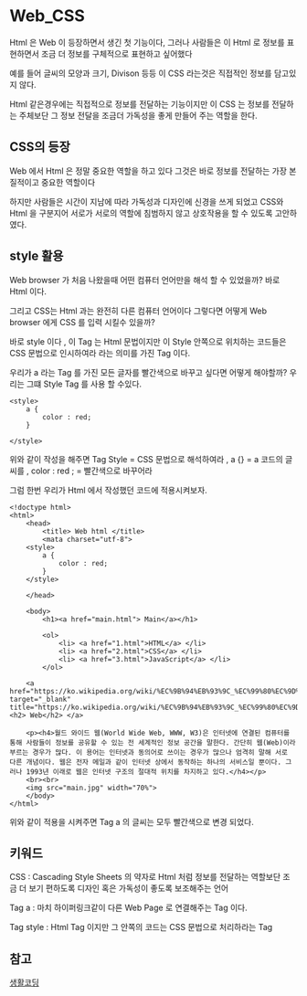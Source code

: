 # Web_CSS

Html 은 Web 이 등장하면서 생긴 첫 기능이다, 그러나 사람들은 이 Html 로 정보를 표현하면서 조금 더 정보를 구체적으로 표현하고 싶어했다

예를 들어 글씨의 모양과 크기, Divison 등등 이 CSS 라는것은 직접적인 정보를 담고있지 않다.

Html 같은경우에는 직접적으로 정보를 전달하는 기능이지만 이 CSS 는 정보를 전달하는 주체보단 그 정보 전달을 조금더 가독성을 좋게 만들어 주는 역할을 한다.

## CSS의 등장

Web 에서 Html 은 정말 중요한 역할을 하고 있다 그것은 바로 정보를 전달하는 가장 본질적이고 중요한 역할이다

하지만 사람들은 시간이 지남에 따라 가독성과 디자인에 신경을 쓰게 되었고 CSS와 Html 을 구분지어 서로가 서로의 역할에 침범하지 않고 상호작용을 할 수 있도록 고안하였다.

## style 활용

Web browser 가 처음 나왔을때 어떤 컴퓨터 언어만을 해석 할 수 있었을까? 바로 Html 이다.

그리고 CSS는 Html 과는 완전히 다른 컴퓨터 언어이다 그렇다면 어떻게 Web browser 에게 CSS 를 입력 시킬수 있을까?

바로 style 이다 , 이 Tag 는 Html 문법이지만 이 Style 안쪽으로 위치하는 코드들은 CSS 문법으로 인시하여라 라는 의미를 가진 Tag 이다.

우리가 a 라는 Tag 를 가진 모든 글자를 빨간색으로 바꾸고 싶다면 어떻게 해야할까? 우리는 그떄 Style Tag 를 사용 할 수있다.


```
<style>
	a {
		color : red;
	}

</style>

```

위와 같이 작성을 해주면 Tag Style = CSS 문법으로 해석하여라 , a {} = a 코드의 글씨를 , color : red ; = 빨간색으로 바꾸어라

그럼 한번 우리가 Html 에서 작성했던 코드에 적용시켜보자.

```
<!doctype html>
<html>
	<head>
		<title> Web html </title>
		<mata charset="utf-8">
	<style>
		a {
			color : red;
		}
	</style>

	</head>

	<body>
		<h1><a href="main.html"> Main</a></h1>

		<ol>
			<li> <a href="1.html">HTML</a> </li>
			<li> <a href="2.html">CSS</a> </li>
			<li> <a href="3.html">JavaScript</a> </li>
		</ol>

    <a href="https://ko.wikipedia.org/wiki/%EC%9B%94%EB%93%9C_%EC%99%80%EC%9D%B4%EB%93%9C_%EC%9B%B9" target="_blank" title="https://ko.wikipedia.org/wiki/%EC%9B%94%EB%93%9C_%EC%99%80%EC%9D%B4%EB%93%9C_%EC%9B%B9"> <h2> Web</h2> </a>

    <p><h4>월드 와이드 웹(World Wide Web, WWW, W3)은 인터넷에 연결된 컴퓨터를 통해 사람들이 정보를 공유할 수 있는 전 세계적인 정보 공간을 말한다. 간단히 웹(Web)이라 부르는 경우가 많다. 이 용어는 인터넷과 동의어로 쓰이는 경우가 많으나 엄격히 말해 서로 다른 개념이다. 웹은 전자 메일과 같이 인터넷 상에서 동작하는 하나의 서비스일 뿐이다. 그러나 1993년 이래로 웹은 인터넷 구조의 절대적 위치를 차지하고 있다.</h4></p>
    <br><br>
    <img src="main.jpg" width="70%">
	</body>
</html>
```

위와 같이 적용을 시켜주면 Tag a 의 글씨는 모두 빨간색으로 변경 되었다.

## 키워드

CSS : Cascading Style Sheets 의 약자로 Html 처럼 정보를 전달하는 역할보단 조금 더 보기 편하도록 디자인 혹은 가독성이 좋도록 보조해주는 언어

Tag a : 마치 하이퍼링크같이 다른 Web Page 로 연결해주는 Tag 이다.

Tag style : Html Tag 이지만 그 안쪽의 코드는 CSS 문법으로 처리하라는 Tag

## 참고

[생활코딩](https://opentutorials.org/course/3086/18312)